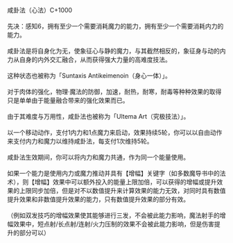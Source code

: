 <title>咸卦法</title>
<meta name="GENERATOR" content="WinCHM">
<meta http-equiv="Content-Type" content="text/html; charset=gb2312">
<br>咸卦法（心法）C+1000
<br>
<br>先决：感知6，拥有至少一个需要消耗魔力的能力，拥有至少一个需要消耗内力的能力。
<br>
<br>咸卦法是将自身化为无，使象征心与静的魔力，与其截然相反的，象征身与动的内力从自身的内外交汇融合，从而获得强大力量的高难度技法。
<br>
<br>这种状态也被称为「Suntaxis Antikeimenoin（身心一体）」。
<br>
<br>对于肉体的强化，物理·魔法的防御，加速，耐热，耐寒，耐毒等种种效果的取得只是单单由于能量融合带来的强化效果而已。
<br>
<br>由于其难度与万用性，咸卦法也被称为「Ultema Art（究极技法）」。
<br>
<br>以一个移动动作，支付1内力和1点魔力来启动，效果持续5轮，你可以以自由动作来支付内力和魔力以维持咸卦法，每支付1次维持5轮。
<br>
<br>咸卦法生效期间，你可以将内力和魔力共通，作为同一个能量使用。
<br>
<br>如果一个能力是使用内力或魔力推动并具有【增幅】关键字（如多数魔导书中的法术），则【增幅】效果中可以额外投入的能量上限加倍，可以获得的增幅或提升效果的上限同步加倍，但是对不以数值提升来计算效果的能力无效，对同时具有数值提升效果和非数值提升效果的能力，只有数值提升效果的部分有效。
<br>
<br>（例如双发技巧的增幅效果使其能够进行三发，不会被此能力影响，魔法射手的增幅效果中，短点射/长点射/连射/火力压制的效果不会被此能力影响，但是伤害提升的部分可以）
<br>